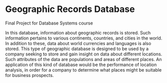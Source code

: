 # Geographic Records Database
Final Project for Database Systems course

In this database, information about geographic records is stored.  Such information pertains to various continents, countries, and cities in the world.  In addition to these, data about world currencies and languages is also stored.  This type of geographic database is designed to be used by a company seeking to store and gain insight on data about different locations.  Such attributes of the data are populations and areas of different places.  An application of this kind of database would be the performance of location analysis, in order for a company to determine what places might be suitable for business prospects.

